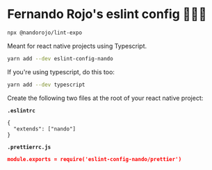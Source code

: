 # Fernando Rojo's eslint config 🏋🏻‍♂️

```sh
npx @nandorojo/lint-expo
```


Meant for react native projects using Typescript.

```sh
yarn add --dev eslint-config-nando
```

If you're using typescript, do this too:

```sh
yarn add --dev typescript
```

Create the following two files at the root of your react native project:

**`.eslintrc`**

```
{
  "extends": ["nando"]
}
```

**`.prettierrc.js`**

```json
module.exports = require('eslint-config-nando/prettier')
```
